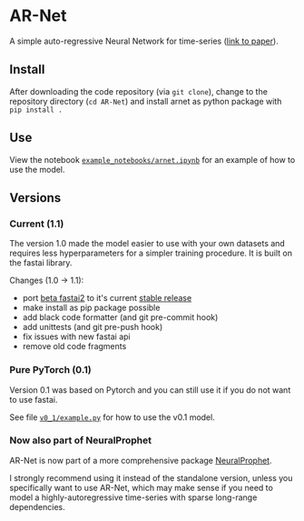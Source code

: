 # AR-Net
A simple auto-regressive Neural Network for time-series ([link to paper](https://arxiv.org/abs/1911.12436)).

## Install
After downloading the code repository (via `git clone`), change to the repository directory (`cd AR-Net`) 
and install arnet as python package with `pip install .`

## Use
View the notebook [`example_notebooks/arnet.ipynb`](example_notebooks/arnet.ipynb) for an example of how to use the model.

## Versions
### Current (1.1)
The version 1.0 made the model easier to use with your own datasets and requires less hyperparameters 
for a simpler training procedure. It is built on the fastai library.

Changes (1.0 -> 1.1):
* port [beta fastai2](https://github.com/fastai/fastai2) to it's current [stable release](https://github.com/fastai/fastai) 
* make install as pip package possible
* add black code formatter (and git pre-commit hook)
* add unittests (and git pre-push hook)
* fix issues with new fastai api
* remove old code fragments

### Pure PyTorch (0.1)
Version 0.1 was based on Pytorch and you can still use it if you do not want to use fastai. 

See file [`v0_1/example.py`](v0_1/example.py) for how to use the v0.1 model.

### Now also part of NeuralProphet
AR-Net is now part of a more comprehensive package [NeuralProphet](https://github.com/ourownstory/neural_prophet). 

I strongly recommend using it instead of the standalone version, unless you specifically want to use AR-Net, 
which may make sense if you need to model a highly-autoregressive time-series with sparse long-range dependencies.
